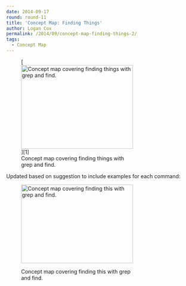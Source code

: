 ```yaml
---
date: 2014-09-17
round: round-11
title: 'Concept Map: Finding Things'
author: Logan Cox
permalink: /2014/09/concept-map-finding-things-2/
tags:
  - Concept Map
---
```

<figure id="attachment_8755" style="width: 300px;" class="wp-caption alignnone">[<img class="size-medium wp-image-8755" alt="Concept map covering finding things with grep and find. " src="http://teaching.software-carpentry.org/wp-content/uploads/2014/09/2014-09-17-11.58.29-300x225.jpg" width="300" height="225" />][1]<figcaption class="wp-caption-text">Concept map covering finding things with grep and find.</figcaption></figure> 
Updated based on suggestion to include examples for each command:<figure id="attachment_8930" style="width: 300px;" class="wp-caption alignnone">

[<img class="size-medium wp-image-8930" alt="Concept map covering finding this with grep and find. " src="http://teaching.software-carpentry.org/wp-content/uploads/2014/09/find-v2-300x211.png" width="300" height="211" />][2]<figcaption class="wp-caption-text">Concept map covering finding this with grep and find.</figcaption></figure> 
&nbsp;

 [1]: http://teaching.software-carpentry.org/wp-content/uploads/2014/09/2014-09-17-11.58.29.jpg
 [2]: http://teaching.software-carpentry.org/wp-content/uploads/2014/09/find-v2.png
